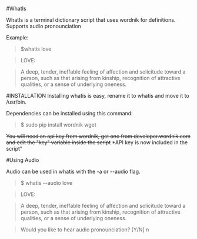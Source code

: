 #WhatIs

WhatIs is a terminal dictionary script that uses wordnik for definitions. Supports audio pronounciation

Example:

>$whatis love

>LOVE: 

>A deep, tender, ineffable feeling of affection and solicitude toward a person, such as that arising from kinship, recognition of attractive qualities, or a sense of underlying oneness.

#INSTALLATION
Installing whatis is easy, rename it to whatis and move it to /usr/bin.

Dependencies can be installed using this command:

>$ sudo pip install wordnik wget


~~You will need an api key from wordnik, get one from developer.wordnik.com and edit the "key" variable inside the script~~ *API key is now included in the script"

#Using Audio

Audio can be used in whatis with the -a or --audio flag.

>$ whatis --audio love

>LOVE: 

>A deep, tender, ineffable feeling of affection and solicitude toward a person, such as that arising from kinship, recognition of attractive qualities, or a sense of underlying oneness.

>Would you like to hear audio pronounciation? [Y/N] n

